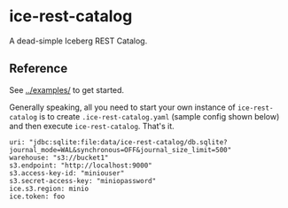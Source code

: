# ice-rest-catalog

A dead-simple Iceberg REST Catalog.

## Reference

See [../examples/](../examples/) to get started.

Generally speaking, all you need to start your own instance of `ice-rest-catalog` is to 
create `.ice-rest-catalog.yaml` (sample config shown below) and then execute `ice-rest-catalog`. 
That's it.

```shell
uri: "jdbc:sqlite:file:data/ice-rest-catalog/db.sqlite?journal_mode=WAL&synchronous=OFF&journal_size_limit=500"
warehouse: "s3://bucket1"
s3.endpoint: "http://localhost:9000"
s3.access-key-id: "miniouser"
s3.secret-access-key: "miniopassword"
ice.s3.region: minio
ice.token: foo
```
